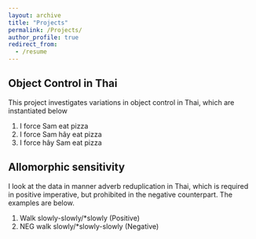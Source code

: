 ```yaml
---
layout: archive
title: "Projects"
permalink: /Projects/
author_profile: true
redirect_from:
  - /resume
---
```


## Object Control in Thai
This project investigates variations in object control in Thai, which are instantiated below
  1. I force Sam eat pizza
  2. I force Sam hây eat pizza
  3. I force hây Sam eat pizza

## Allomorphic sensitivity
I look at the data in manner adverb reduplication in Thai, which is required in positive imperative, but prohibited in the negative counterpart. The examples are below. 
  1. Walk slowly-slowly/*slowly     (Positive)
  2. NEG walk slowly/*slowly-slowly (Negative) 
